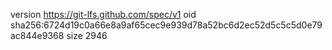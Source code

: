 version https://git-lfs.github.com/spec/v1
oid sha256:6724d19c0a66e8a9af65cec9e939d78a52bc6d2ec52d5c5c5d0e79ac844e9368
size 2946
